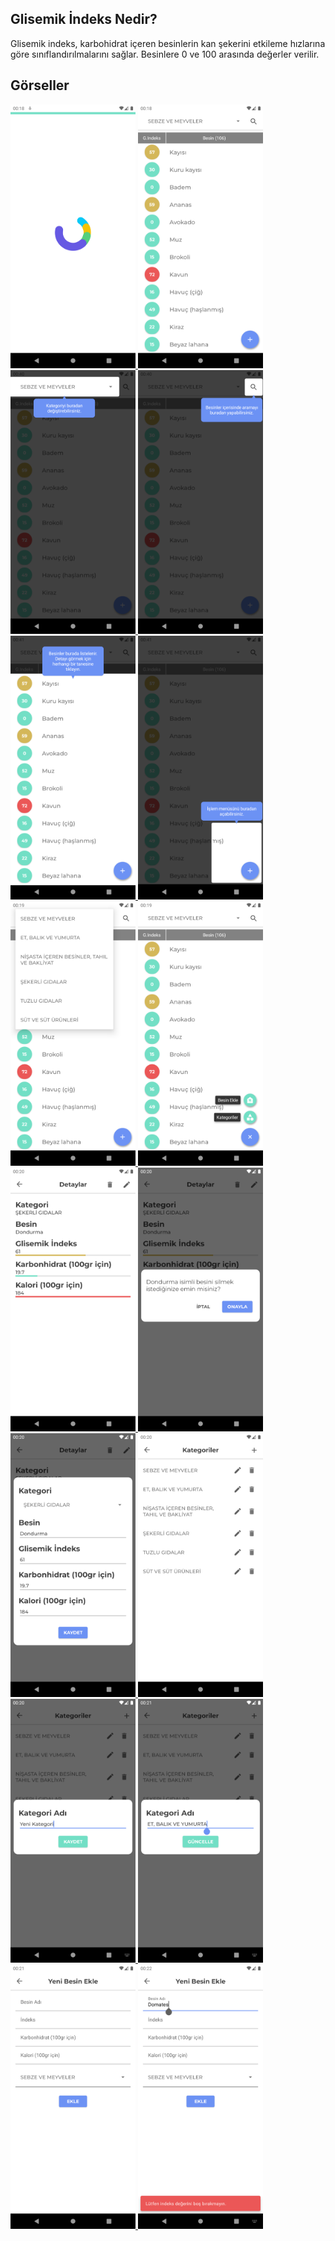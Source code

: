 
## Glisemik İndeks Nedir?

Glisemik indeks, karbohidrat içeren besinlerin kan şekerini etkileme hızlarına göre sınıflandırılmalarını sağlar. Besinlere 0 ve 100 arasında değerler verilir.

## Görseller

<p>
  <a href ="https://github.com/codehakan/Glisemik-Index/blob/main/img/1.png" target="_blank">
    <img src ="https://github.com/codehakan/Glisemik-Index/blob/main/img/1.png" width="200" style="max-width:100%">
  </a>
  
  <a href ="https://github.com/codehakan/Glisemik-Index/blob/main/img/2.png" target="_blank">
    <img src ="https://github.com/codehakan/Glisemik-Index/blob/main/img/2.png" width="200" style="max-width:100%">
  </a>
  
  <a href ="https://github.com/codehakan/Glisemik-Index/blob/main/img/3.png" target="_blank">
    <img src ="https://github.com/codehakan/Glisemik-Index/blob/main/img/3.png" width="200" style="max-width:100%">
  </a>
  
  <a href ="https://github.com/codehakan/Glisemik-Index/blob/main/img/4.png" target="_blank">
    <img src ="https://github.com/codehakan/Glisemik-Index/blob/main/img/4.png" width="200" style="max-width:100%">
  </a>
  
  <a href ="https://github.com/codehakan/Glisemik-Index/blob/main/img/5.png" target="_blank">
    <img src ="https://github.com/codehakan/Glisemik-Index/blob/main/img/5.png" width="200" style="max-width:100%">
  </a>
  
  <a href ="https://github.com/codehakan/Glisemik-Index/blob/main/img/6.png" target="_blank">
    <img src ="https://github.com/codehakan/Glisemik-Index/blob/main/img/6.png" width="200" style="max-width:100%">
  </a>
  
  <a href ="https://github.com/codehakan/Glisemik-Index/blob/main/img/7.png" target="_blank">
    <img src ="https://github.com/codehakan/Glisemik-Index/blob/main/img/7.png" width="200" style="max-width:100%">
  </a>
  
  <a href ="https://github.com/codehakan/Glisemik-Index/blob/main/img/8.png" target="_blank">
    <img src ="https://github.com/codehakan/Glisemik-Index/blob/main/img/8.png" width="200" style="max-width:100%">
  </a>
  
  <a href ="https://github.com/codehakan/Glisemik-Index/blob/main/img/9.png" target="_blank">
    <img src ="https://github.com/codehakan/Glisemik-Index/blob/main/img/9.png" width="200" style="max-width:100%">
  </a>
  
  <a href ="https://github.com/codehakan/Glisemik-Index/blob/main/img/10.png" target="_blank">
    <img src ="https://github.com/codehakan/Glisemik-Index/blob/main/img/10.png" width="200" style="max-width:100%">
  </a>
  
  <a href ="https://github.com/codehakan/Glisemik-Index/blob/main/img/11.png" target="_blank">
    <img src ="https://github.com/codehakan/Glisemik-Index/blob/main/img/11.png" width="200" style="max-width:100%">
  </a>
  
  <a href ="https://github.com/codehakan/Glisemik-Index/blob/main/img/12.png" target="_blank">
    <img src ="https://github.com/codehakan/Glisemik-Index/blob/main/img/12.png" width="200" style="max-width:100%">
  </a>
  
  <a href ="https://github.com/codehakan/Glisemik-Index/blob/main/img/13.png" target="_blank">
    <img src ="https://github.com/codehakan/Glisemik-Index/blob/main/img/13.png" width="200" style="max-width:100%">
  </a>
  
  <a href ="https://github.com/codehakan/Glisemik-Index/blob/main/img/14.png" target="_blank">
    <img src ="https://github.com/codehakan/Glisemik-Index/blob/main/img/14.png" width="200" style="max-width:100%">
  </a>
  
  <a href ="https://github.com/codehakan/Glisemik-Index/blob/main/img/15.png" target="_blank">
    <img src ="https://github.com/codehakan/Glisemik-Index/blob/main/img/15.png" width="200" style="max-width:100%">
  </a>
  
  <a href ="https://github.com/codehakan/Glisemik-Index/blob/main/img/16.png" target="_blank">
    <img src ="https://github.com/codehakan/Glisemik-Index/blob/main/img/16.png" width="200" style="max-width:100%">
  </a>
</p>
